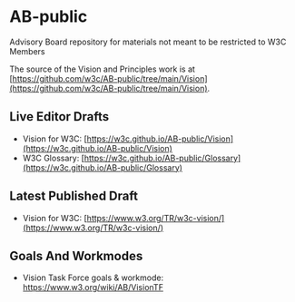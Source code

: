 # AB-public
Advisory Board repository for materials not meant to be restricted to W3C Members

The source of the Vision and Principles work is at [https://github.com/w3c/AB-public/tree/main/Vision](https://github.com/w3c/AB-public/tree/main/Vision).

## Live Editor Drafts

* Vision for W3C: [https://w3c.github.io/AB-public/Vision](https://w3c.github.io/AB-public/Vision)
* W3C Glossary: [https://w3c.github.io/AB-public/Glossary](https://w3c.github.io/AB-public/Glossary)

## Latest Published Draft
* Vision for W3C: [https://www.w3.org/TR/w3c-vision/](https://www.w3.org/TR/w3c-vision/)

## Goals And Workmodes
* Vision Task Force goals & workmode: https://www.w3.org/wiki/AB/VisionTF
